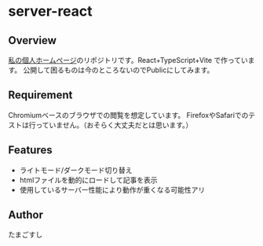 # server-react

## Overview
[私の個人ホームページ](https://tamagosushi.jp)のリポジトリです。React+TypeScript+Vite で作っています。
公開して困るものは今のところないのでPublicにしてみます。

## Requirement
Chromiumベースのブラウザでの閲覧を想定しています。
FirefoxやSafariでのテストは行っていません。（おそらく大丈夫だとは思います。）

## Features
- ライトモード/ダークモード切り替え
- htmlファイルを動的にロードして記事を表示
- 使用しているサーバー性能により動作が重くなる可能性アリ

## Author
たまごすし




